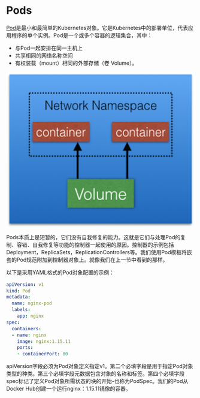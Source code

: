 # Pods

[Pod](https://kubernetes.io/docs/concepts/workloads/pods/pod-overview/)是最小和最简单的Kubernetes对象。它是Kubernetes中的部署单位，代表应用程序的单个实例。Pod是一个或多个容器的逻辑集合，其中：

* 与Pod一起安排在同一主机上
* 共享相同的网络名称空间
* 有权装载（mount）相同的外部存储（卷 Volume）。

![Pods](../../.gitbook/assets/image%20%2821%29.png)

Pods本质上是短暂的，它们没有自我修复的能力。这就是它们与处理Pod的复制、容错、自我修复等功能的控制器一起使用的原因。控制器的示例包括Deployment，ReplicaSets，ReplicationControllers等。我们使用Pod模板将嵌套的Pod规范附加到控制器对象上。就像我们在上一节中看到的那样。

以下是采用YAML格式的Pod对象配置的示例：

```yaml
apiVersion: v1
kind: Pod
metadata:
  name: nginx-pod
  labels:
    app: nginx
spec:
  containers:
  - name: nginx
    image: nginx:1.15.11
    ports:
    - containerPort: 80
```

apiVersion字段必须为Pod对象定义指定v1。第二个必填字段是用于指定Pod对象类型的种类。第三个必填字段元数据包含对象的名称和标签。第四个必填字段spec标记了定义Pod对象所需状态的块的开始-也称为PodSpec。我们的Pod从Docker Hub创建一个运行nginx：1.15.11镜像的容器。

